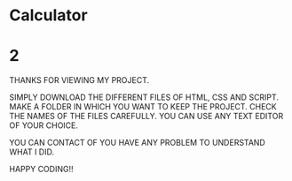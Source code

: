 # Calculator
# 2
THANKS FOR VIEWING MY PROJECT.

SIMPLY DOWNLOAD THE DIFFERENT FILES OF HTML, CSS AND SCRIPT.
MAKE A FOLDER IN WHICH YOU WANT TO KEEP THE PROJECT.
CHECK THE NAMES OF THE FILES CAREFULLY.
YOU CAN  USE ANY TEXT EDITOR OF YOUR CHOICE.

YOU CAN CONTACT OF YOU HAVE ANY PROBLEM TO UNDERSTAND WHAT I DID.

HAPPY CODING!!
